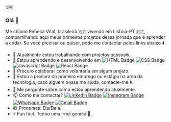  🇧🇷
### Olá 👋

Me chamo Rebeca Vital, brasileira 🇧🇷 vivendo em Lisboa-PT 🇵🇹, compartilhando aqui meus primeiros projetos dessa jornada que é aprender a codar. Se você precisar ou quiser, pode me contactar pelos links abaixo ⬇️.

- 🔭 Atualmente estou trabalhando com projetos pessoais.
- 🌱 Estou aprendendo e desenvolvendo em ![HTML Badge](https://img.shields.io/badge/html5%20-%23E34F26.svg?&style=for-the-badge&logo=html5&logoColor=white) ![CSS Badge](https://img.shields.io/badge/css3%20-%231572B6.svg?&style=for-the-badge&logo=css3&logoColor=white) ![Javascript Badge](https://img.shields.io/badge/javascript%20-%23323330.svg?&style=for-the-badge&logo=javascript&logoColor=%23F7DF1E) ![React Badge](https://img.shields.io/badge/react%20-%2320232a.svg?&style=for-the-badge&logo=react&logoColor=%2361DAFB)
- 👯 Procuro colaborar como voluntaria em algum projeto.
- 🤔 Estou a procura do primeiro emprego ou estágio na area da tecnologia, caso alguem possa me ajuda, contacte-me ⬇️.
- 💬 Me pergunte sobre como estou aprendendo atualmente.
- 📫 Como me contactar? [![Linkedin Badge](https://img.shields.io/badge/-LinkedIn-blue?style=flat-square&logo=Linkedin&logoColor=white&link=https://www.linkedin.com/in/rebeca-vital/)](https://www.linkedin.com/in/rebeca-vital/) [![Instagram Badge](https://img.shields.io/badge/-Instagram-purple?style=flat-square&logo=Instagram&logoColor=white&link=https://www.instagram.com/rebeca_vital/)](https://www.instagram.com/rebeca_vital/) [![Whatsapp Badge](https://img.shields.io/badge/WhatsApp-%2325D366.svg?&style=flat-square&logo=whatsapp&logoColor=white&link=https://api.whatsapp.com/send?phone=351934456090/)](https://api.whatsapp.com/send?phone=351934456090/) [![Gmail Badge](https://img.shields.io/badge/-rebecavitalfernandes@gmail.com-%23D14836.svg?style=flat-square&logo=Gmail&logoColor=white&link=mailto:rebecavitalfernandes@gmail.com)](mailto:rebecavitalfernandes@gmail.com)
- 😄 Pronomes: Ela/Dela.
- ⚡ Fun fact: Tenho uma irmã gemêa 👯.
